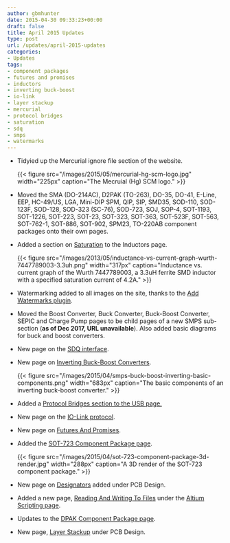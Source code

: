 ```yaml
---
author: gbmhunter
date: 2015-04-30 09:33:23+00:00
draft: false
title: April 2015 Updates
type: post
url: /updates/april-2015-updates
categories:
- Updates
tags:
- component packages
- futures and promises
- inductors
- inverting buck-boost
- io-link
- layer stackup
- mercurial
- protocol bridges
- saturation
- sdq
- smps
- watermarks
---
```


* Tidyied up the Mercurial ignore file section of the website.

	{{< figure src="/images/2015/05/mercurial-hg-scm-logo.jpg" width="225px" caption="The Mecruial (Hg) SCM logo."  >}}

* Moved the SMA (DO-214AC), D2PAK (TO-263), DO-35, DO-41, E-Line, EEP, HC-49/US, LGA, Mini-DIP SPM, QIP, SIP, SMD35, SOD-110, SOD-123F, SOD-128, SOD-323 (SC-76), SOD-723, SOJ, SOP-4, SOT-1193, SOT-1226, SOT-223, SOT-23, SOT-323, SOT-363, SOT-523F, SOT-563, SOT-762-1, SOT-886, SOT-902, SPM23, TO-220AB component packages onto their own pages.
* Added a section on [Saturation](/electronics/components/inductors/#saturation-current) to the Inductors page.

	{{< figure src="/images/2013/05/inductance-vs-current-graph-wurth-7447789003-3.3uh.png" width="317px" caption="Inductance vs. current graph of the Wurth 7447789003, a 3.3uH ferrite SMD inductor with a specified saturation current of 4.2A."  >}}

* Watermarking added to all images on the site, thanks to the [Add Watermarks plugin](https://wordpress.org/plugins/add-watermark/).
* Moved the Boost Converter, Buck Converter, Buck-Boost Converter, SEPIC and Charge Pump pages to be child pages of a new SMPS sub-section (**as of Dec 2017, URL unavailable**). Also added basic diagrams for buck and boost converters.
* New page on the [SDQ interface](/electronics/communication-protocols/sdq-protocol).
* New page on [Inverting Buck-Boost Converters](/electronics/components/power-regulators/inverting-buck-boost-converters/).

	{{< figure src="/images/2015/04/smps-buck-boost-inverting-basic-components.png" width="683px" caption="The basic components of an inverting buck-boost converter."  >}}

* Added a [Protocol Bridges section to the USB page.](/electronics/communication-protocols/usb-protocol#protocol-bridges)
* New page on the [IO-Link protocol](/electronics/communication-protocols/io-link-protocol).
* New page on [Futures And Promises](/programming/design-patterns/futures-and-promsises/).
* Added the [SOT-723 Component Package page](/pcb-design/component-packages/sot-723-component-package).

	{{< figure src="/images/2015/04/sot-723-component-package-3d-render.jpg" width="288px" caption="A 3D render of the SOT-723 component package."  >}}

* New page on [Designators](/pcb-design/designators) added under PCB Design.
* Added a new page, [Reading And Writing To Files](/electronics/general/altium/altium-scripting-and-using-the-api/reading-and-writing-to-files) under the [Altium Scripting page](/electronics/general/altium/altium-scripting-and-using-the-api).
* Updates to the [DPAK Component Package page](/pcb-design/component-packages/dpack-component-package).
* New page, [Layer Stackup](/pcb-design/layer-stackup/) under PCB Design.

